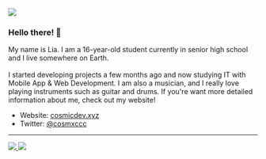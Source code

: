 <img src="https://discord.c99.nl/widget/theme-4/778399294125899836.png">

### Hello there! 👋
My name is Lia. I am a 16-year-old student currently in senior high school and I live somewhere on Earth.
<br><br>
I started developing projects a few months ago and now studying IT with Mobile App & Web Development. I am also a musician, and I really love playing instruments such as guitar and drums. If you're want more detailed information about me, check out my website!

- Website: [cosmicdev.xyz](https://cosmicdev.xyz/)
- Twitter: [@cosmxccc](https://twitter.com/cosmxccc)

---

<a href="https://github.com/cosmxc">
  <img src="https://github-readme-stats.vercel.app/api?username=cosmxc&count_private=true&hide_border=true&show_icons=true&include_all_commits=true&bg_color=0d1117&title_color=87b4bf&text_color=FFFFFF&icon_color=87b4bf">
<img src="https://github-readme-stats.vercel.app/api/top-langs/?username=cosmxc&layout=compact&theme=nord&hide_border=true&bg_color=0d1117&border_radius=6&title_color=87b4bf">
</a>
